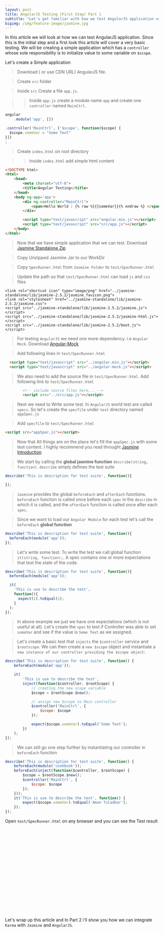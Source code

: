 ```yaml
---
layout: post
title: AngularJS Testing (First Step) Part 1
subtitle: "Let's get familiar with how we test AngularJS application using Jasmine"
bigimg: /img/feature-image/jasmine.jpg
---
```


In this article we will look at how we can test AngularJS application. Since this is the initial step and a first look this article will cover a very basic testing. We will be creating a simple application which has a `controller` whose sole responsibility is to initialize value to some variable on `$scope`.

Let's create a Simple application

> Download ( or use CDN URL) AngularJS file.

> Create `src` folder

> Inside `src` Create a file `app.js`.

> > Inside `app.js` create a module name `app` and create one `controller` named `MainCtrl`.

```javascript
angular
    .module('app', [])

.controller('MainCtrl', ['$scope', function($scope) {
  $scope.someVar = "Some Text"
}])
;
```

> Create `index.html` on root directory

> > Inside `index.html` add simple html content

```html
<!DOCTYPE html>
<html>
    <head>
        <meta charset="utf-8">
        <title>Angular Testing</title>
    </head>
    <body ng-app='app'>
        <div ng-controller="MainCtrl">
            <span>Hello World : {% raw %}{{someVar}}{% endraw %} </span>
        </div>

        <script type="text/javascript" src="angular.min.js"></script>
        <script type="text/javascript" src="src/app.js"></script>
    </body>
</html>
```

> Now that we have simple application that we can test. Download [Jasmine Standalone Zip](https://github.com/jasmine/jasmine/releases)

> Copy Unzipped Jasmine Jar to our WorkDir

> Copy `SpecRunner.html` from `Jasmine Folder` to `test/SpecRunner.html`

> Update the path so that `test/SpecRunner.html` can load `js` and `css` files

```minesmall
<link rel="shortcut icon" type="image/png" href="../jasmine-standalone/lib/jasmine-2.5.2/jasmine_favicon.png">
<link rel="stylesheet" href="../jasmine-standalone/lib/jasmine-2.5.2/jasmine.css">
<script src="../jasmine-standalone/lib/jasmine-2.5.2/jasmine.js"></script>
<script src="../jasmine-standalone/lib/jasmine-2.5.2/jasmine-html.js"></script>
<script src="../jasmine-standalone/lib/jasmine-2.5.2/boot.js"></script>
```

> For testing `AngularJS` we need one more dependency. i.e `Angular Mock`. Download [Angular-Mock](https://github.com/angular/bower-angular-mocks/blob/master/angular-mocks.js)

> Add following lines in `test/SpecRunner.html`

```html
  <script type="text/javascript" src="../angular.min.js"></script>
  <script type="text/javascript" src="../angular-mock.js"></script>
```

> We also need to add the source file in `test/SpecRunner.html`. Add following line to `test/SpecRunner.html`

```html
        <!-- include source files here... -->
        <script src="../src/app.js"></script>
```

> Next we need to Write some test. In `AngularJS` world test are called `specs`. So let's create the `specfile` under `test` directory named `appSpec.js`

> Add `specfile` to `test/SpecRunner.html`

```html
<script src="appSpec.js"></script>
```

> Now that All things are on the place let's fill the `appSpec.js` with some test content. I highly recommend you read throught [Jasmine Introduction](https://jasmine.github.io/2.0/introduction.html)

> We start by calling the **global jasmine function** `describe(string, function)`. `describe` simply defines the test suite

```javascript
describe('This is description for test suite', function(){

});
```

> `Jasmine` provides the global `beforeEach` and `afterEach` functions. `beforeEach` function is called once before each `spec` in the `describe` in which it is called, and the `afterEach` function is called once after each `spec`.

> Since we want to load our `Angular Module` for each test let's call the `beforeEach` **global function**

```javascript
describe('This is description for test suite', function(){
  beforeEach(module('app'));
});
```

> Let's write some test. To write the test we call global function `it(string, function);`. A spec contains one or more expectations that test the state of the code.

```javascript
describe('This is description for test suite', function(){
  beforeEach(module('app'));

  it(
    'This is use to describe the test',
    function(){
      expect(1).toEqual(1);
    }
  );
});
```
> In above example we just we have one expectations (which is not useful at all). Let's create the `spec` to test if Controller was able to set `someVar` and see if the value is `Some Text` as we assigned.

> Let's create a basic test that `injects` the `$controller` service and `$rootscope`. We can then create a `new $scope` object and instantiate a `new instance of our controller providing the $scope object`:

```javascript
describe('This is description for test suite', function() {
    beforeEach(module('app'));

    it(
        'This is use to describe the test',
        inject(function($controller, $rootScope) {
            // creating the new scope variable
            $scope = $rootScope.$new();

            // assign new $scope to Main controller
            $controller('MainCtrl', {
                $scope: $scope
            });

            expect($scope.someVar).toEqual('Some Text');
        })
    );
});
```

> We can still go one step further by instantiating our controller in `beforeEach` function

```javascript
describe('This is description for test suite', function() {
    beforeEach(module('cookbook'));
    beforeEach(inject(function($controller, $rootScope) {
        $scope = $rootScope.$new();
        $controller('MainCtrl', {
            $scope: $scope
        });
    }));
    it('This is use to describe the test', function() {
        expect($scope.someVar).toEqual('Aman Tuladhar');
    });
});

```

Open `test/SpecRunner.html` on any browser and you can see the Test result

<div class='feature-post-image'
     style="padding-top: 55%; background-image: url('/blog/img/2016-11-20-AngularJsTestingJasminePart1/jasmine-test-001.png');">
</div>

Let's wrap up this article and In Part 2 i'll show you how we can integrate `Karma` with `Jasmine` and `AngularJS`.
